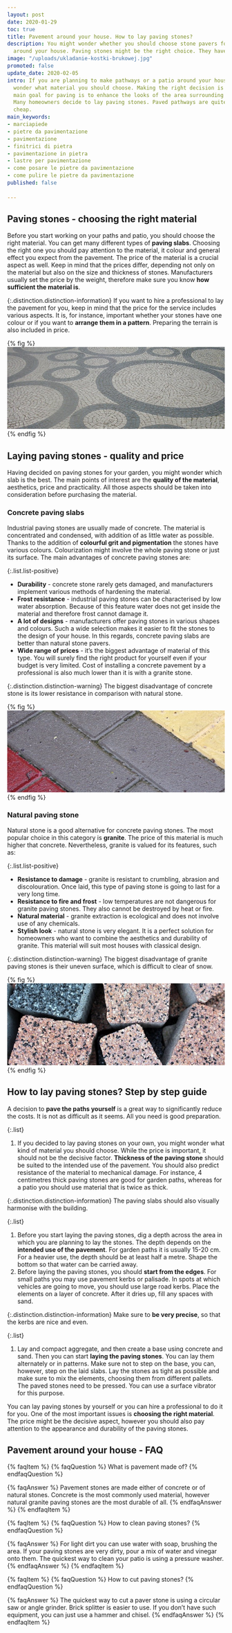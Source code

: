 ```yaml
---
layout: post
date: 2020-01-29
toc: true
title: Pavement around your house. How to lay paving stones?
description: You might wonder whether you should choose stone pavers for a pavement
  around your house. Paving stones might be the right choice. They have many advantages.
image: "/uploads/ukladanie-kostki-brukowej.jpg"
promoted: false
update_date: 2020-02-05
intro: If you are planning to make pathways or a patio around your house, you might
  wonder what material you should choose. Making the right decision is not easy. The
  main goal for paving is to enhance the looks of the area surrounding your house.
  Many homeowners decide to lay paving stones. Paved pathways are quite durable and
  cheap.
main_keywords:
- marciapiede
- pietre da pavimentazione
- pavimentazione
- finitrici di pietra
- pavimentazione in pietra
- lastre per pavimentazione
- come posare le pietre da pavimentazione
- come pulire le pietre da pavimentazione
published: false

---
```

## Paving stones - choosing the right material

Before you start working on your paths and patio, you should choose the right material. You can get many different types of **paving slabs**. Choosing the right one you should pay attention to the material, it colour and general effect you expect from the pavement. The price of the material is a crucial aspect as well. Keep in mind that the prices differ, depending not only on the material but also on the size and thickness of stones. Manufacturers usually set the price by the weight, therefore make sure you know **how sufficient the material is**.

{:.distinction.distinction-information}
If you want to hire a professional to lay the pavement for you, keep in mind that the price for the service includes various aspects. It is, for instance, important whether your stones have one colour or if you want to **arrange them in a pattern**. Preparing the terrain is also included in price.

{% fig %}
![Paving stones - choosing the right material](/uploads/jaka-jest-cena-kostki-brukowej.jpg "Paving stones - choosing the right material")
{% endfig %}

## Laying paving stones - quality and price

Having decided on paving stones for your garden, you might wonder which slab is the best. The main points of interest are the **quality of the material**, aesthetics, price and practicality. All those aspects should be taken into consideration before purchasing the material.

### Concrete paving slabs

Industrial paving stones are usually made of concrete. The material is concentrated and condensed, with addition of as little water as possible. Thanks to the addition of **colourful grit and pigmentation** the stones have various colours. Colourization might involve the whole paving stone or just its surface. The main advantages of concrete paving stones are:

{:.list.list-positive}

* **Durability** - concrete stone rarely gets damaged, and manufacturers implement various methods of hardening the material.
* **Frost resistance** - industrial paving stones can be characterised by low water absorption. Because of this feature water does not get inside the material and therefore frost cannot damage it.
* **A lot of designs** - manufacturers offer paving stones in various shapes and colours. Such a wide selection makes it easier to fit the stones to the design of your house. In this regards, concrete paving slabs are better than natural stone pavers.
* **Wide range of prices** - it’s the biggest advantage of material of this type. You will surely find the right product for yourself even if your budget is very limited. Cost of installing a concrete pavement by a professional is also much lower than it is with a granite stone.

{:.distinction.distinction-warning}
The biggest disadvantage of concrete stone is its lower resistance in comparison with natural stone.

{% fig %}
![Concrete paving slabs](/uploads/betonowa-kostka-brukowa.jpg "Concrete paving slabs")
{% endfig %}

### Natural paving stone

Natural stone is a good alternative for concrete paving stones. The most popular choice in this category is **granite**. The price of this material is much higher that concrete. Nevertheless, granite is valued for its features, such as:

{:.list.list-positive}

* **Resistance to damage** - granite is resistant to crumbling, abrasion and discolouration. Once laid, this type of paving stone is going to last for a very long time.
* **Resistance to fire and frost** - low temperatures are not dangerous for granite paving stones. They also cannot be destroyed by heat or fire.
* **Natural material** - granite extraction is ecological and does not involve use of any chemicals.
* **Stylish look** - natural stone is very elegant. It is a perfect solution for homeowners who want to combine the aesthetics and durability of granite. This material will suit most houses with classical design.

{:.distinction.distinction-warning}
The biggest disadvantage of granite paving stones is their uneven surface, which is difficult to clear of snow.

{% fig %}
![Natural paving stone](/uploads/kamienna-kostka-brukowa.jpg "Natural paving stone")
{% endfig %}

## How to lay paving stones? Step by step guide

A decision to **pave the paths yourself** is a great way to significantly reduce the costs. It is not as difficult as it seems. All you need is good preparation.

{:.list}

1. If you decided to lay paving stones on your own, you might wonder what kind of material you should choose. While the price is important, it should not be the decisive factor. **Thickness of the paving stone** should be suited to the intended use of the pavement. You should also predict resistance of the material to mechanical damage. For instance, 4 centimetres thick paving stones are good for garden paths, whereas for a patio you should use material that is twice as thick.

{:.distinction.distinction-information}
The paving slabs should also visually harmonise with the building.

{:.list}

1. Before you start laying the paving stones, dig a depth across the area in which you are planning to lay the stones. The depth depends on the **intended use of the pavement**. For garden paths it is usually 15-20 cm. For a heavier use, the depth should be at least half a metre. Shape the bottom so that water can be carried away.
2. Before laying the paving stones, you should **start from the edges**. For small paths you may use pavement kerbs or palisade. In spots at which vehicles are going to move, you should use large road kerbs. Place the elements on a layer of concrete. After it dries up, fill any spaces with sand.

{:.distinction.distinction-information}
Make sure to **be very precise**, so that the kerbs are nice and even.

{:.list}

1. Lay and compact aggregate, and then create a base using concrete and sand. Then you can start **laying the paving stones**. You can lay them alternately or in patterns. Make sure not to step on the base, you can, however, step on the laid slabs. Lay the stones as tight as possible and make sure to mix the elements, choosing them from different pallets. The paved stones need to be pressed. You can use a surface vibrator for this purpose.

You can lay paving stones by yourself or you can hire a professional to do it for you. One of the most important issues is **choosing the right material**. The price might be the decisive aspect, however you should also pay attention to the appearance and durability of the paving stones.

## Pavement around your house - FAQ

{% faqItem %}
{% faqQuestion %}
What is pavement made of?
{% endfaqQuestion %}

{% faqAnswer %}
Pavement stones are made either of concrete or of natural stones. Concrete is the most commonly used material, however natural granite paving stones are the most durable of all.
{% endfaqAnswer %}
{% endfaqItem %}

{% faqItem %}
{% faqQuestion %}
How to clean paving stones?
{% endfaqQuestion %}

{% faqAnswer %}
For light dirt you can use water with soap, brushing the area. If your paving stones are very dirty, pour a mix of water and vinegar onto them. The quickest way to clean your patio is using a pressure washer.
{% endfaqAnswer %}
{% endfaqItem %}

{% faqItem %}
{% faqQuestion %}
How to cut paving stones?
{% endfaqQuestion %}

{% faqAnswer %}
The quickest way to cut a paver stone is using a circular saw or angle grinder. Brick splitter is easier to use. If you don’t have such equipment, you can just use a hammer and chisel.
{% endfaqAnswer %}
{% endfaqItem %}